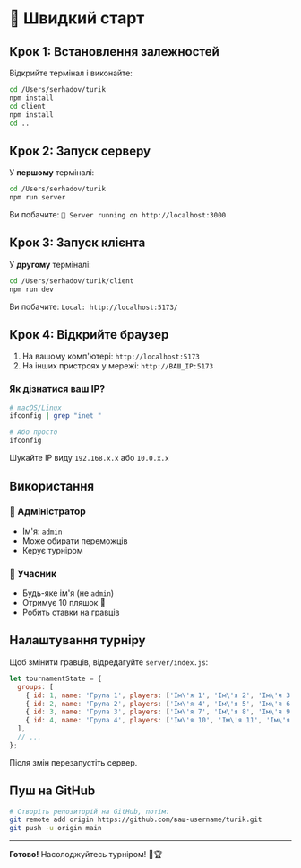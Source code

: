# 🚀 Швидкий старт

## Крок 1: Встановлення залежностей

Відкрийте термінал і виконайте:

```bash
cd /Users/serhadov/turik
npm install
cd client
npm install
cd ..
```

## Крок 2: Запуск серверу

У **першому** терміналі:

```bash
cd /Users/serhadov/turik
npm run server
```

Ви побачите: `🚀 Server running on http://localhost:3000`

## Крок 3: Запуск клієнта

У **другому** терміналі:

```bash
cd /Users/serhadov/turik/client
npm run dev
```

Ви побачите: `Local: http://localhost:5173/`

## Крок 4: Відкрийте браузер

1. На вашому комп'ютері: `http://localhost:5173`
2. На інших пристроях у мережі: `http://ВАШ_IP:5173`

### Як дізнатися ваш IP?

```bash
# macOS/Linux
ifconfig | grep "inet "

# Або просто
ifconfig
```

Шукайте IP виду `192.168.x.x` або `10.0.x.x`

## Використання

### 👑 Адміністратор
- Ім'я: `admin`
- Може обирати переможців
- Керує турніром

### 👤 Учасник
- Будь-яке ім'я (не `admin`)
- Отримує 10 пляшок 🍺
- Робить ставки на гравців

## Налаштування турніру

Щоб змінити гравців, відредагуйте `server/index.js`:

```javascript
let tournamentState = {
  groups: [
    { id: 1, name: 'Група 1', players: ['Ім\'я 1', 'Ім\'я 2', 'Ім\'я 3'] },
    { id: 2, name: 'Група 2', players: ['Ім\'я 4', 'Ім\'я 5', 'Ім\'я 6'] },
    { id: 3, name: 'Група 3', players: ['Ім\'я 7', 'Ім\'я 8', 'Ім\'я 9'] },
    { id: 4, name: 'Група 4', players: ['Ім\'я 10', 'Ім\'я 11', 'Ім\'я 12'] }
  ],
  // ...
};
```

Після змін перезапустіть сервер.

## Пуш на GitHub

```bash
# Створіть репозиторій на GitHub, потім:
git remote add origin https://github.com/ваш-username/turik.git
git push -u origin main
```

---

**Готово!** Насолоджуйтесь турніром! 🍺🏆

